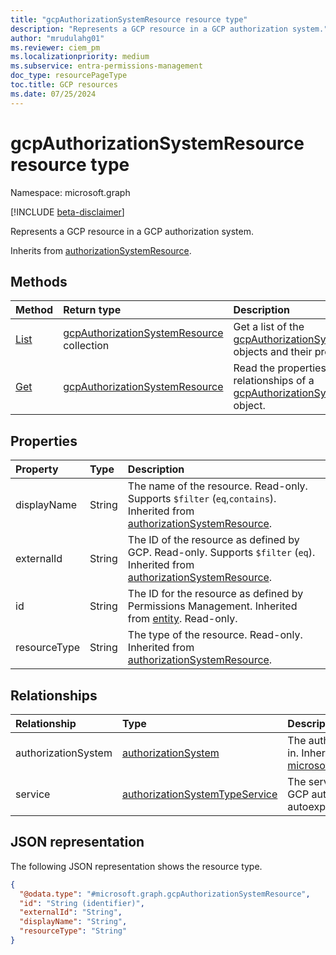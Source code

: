 ```yaml
---
title: "gcpAuthorizationSystemResource resource type"
description: "Represents a GCP resource in a GCP authorization system."
author: "mrudulahg01"
ms.reviewer: ciem_pm
ms.localizationpriority: medium
ms.subservice: entra-permissions-management
doc_type: resourcePageType
toc.title: GCP resources
ms.date: 07/25/2024
---
```


# gcpAuthorizationSystemResource resource type

Namespace: microsoft.graph

[!INCLUDE [beta-disclaimer](../../includes/beta-disclaimer.md)]

Represents a GCP resource in a GCP authorization system.

Inherits from [authorizationSystemResource](../resources/authorizationsystemresource.md).

## Methods
|Method|Return type|Description|
|:---|:---|:---|
|[List](../api/gcpauthorizationsystem-list-resources.md)|[gcpAuthorizationSystemResource](../resources/gcpauthorizationsystemresource.md) collection|Get a list of the [gcpAuthorizationSystemResource](../resources/gcpauthorizationsystemresource.md) objects and their properties.|
|[Get](../api/gcpauthorizationsystemresource-get.md)|[gcpAuthorizationSystemResource](../resources/gcpauthorizationsystemresource.md)|Read the properties and relationships of a [gcpAuthorizationSystemResource](../resources/gcpauthorizationsystemresource.md) object.|

## Properties
|Property|Type|Description|
|:---|:---|:---|
|displayName|String|The name of the resource. Read-only. Supports `$filter` (`eq`,`contains`). Inherited from [authorizationSystemResource](../resources/authorizationsystemresource.md).|
|externalId|String|The ID of the resource as defined by GCP. Read-only. Supports `$filter` (`eq`). Inherited from [authorizationSystemResource](../resources/authorizationsystemresource.md).|
|id|String|The ID for the resource as defined by Permissions Management. Inherited from [entity](../resources/entity.md). Read-only.|
|resourceType|String|The type of the resource. Read-only. Inherited from [authorizationSystemResource](../resources/authorizationsystemresource.md).|

## Relationships
|Relationship|Type|Description|
|:---|:---|:---|
|authorizationSystem|[authorizationSystem](../resources/authorizationsystem.md)|The authorization system that the resource is in. Inherited from [microsoft.graph.authorizationSystemResource](../resources/authorizationsystemresource.md)|
|service|[authorizationSystemTypeService](../resources/authorizationsystemtypeservice.md)|The service associated with the resource in a GCP authorization system. This object is autoexpanded.|

## JSON representation
The following JSON representation shows the resource type.
<!-- {
  "blockType": "resource",
  "keyProperty": "id",
  "@odata.type": "microsoft.graph.gcpAuthorizationSystemResource",
  "baseType": "microsoft.graph.authorizationSystemResource",
  "openType": false
}
-->
``` json
{
  "@odata.type": "#microsoft.graph.gcpAuthorizationSystemResource",
  "id": "String (identifier)",
  "externalId": "String",
  "displayName": "String",
  "resourceType": "String"
}
```


